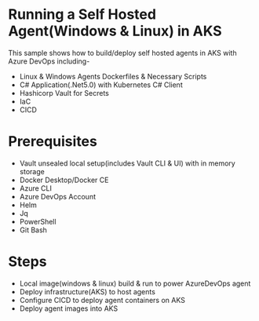 
# Running a Self Hosted Agent(Windows & Linux) in AKS
This sample shows how to build/deploy self hosted agents in AKS with Azure DevOps including-
- Linux & Windows Agents Dockerfiles & Necessary Scripts
- C# Application(.Net5.0) with Kubernetes C# Client
- Hashicorp Vault for Secrets
- IaC
- CICD

# Prerequisites
- Vault unsealed local setup(includes Vault CLI & UI) with in memory storage
- Docker Desktop/Docker CE
- Azure CLI
- Azure DevOps Account
- Helm
- Jq
- PowerShell
- Git Bash

# Steps
- Local image(windows & linux) build & run to power AzureDevOps agent
- Deploy infrastructure(AKS) to host agents
- Configure CICD to deploy agent containers on AKS 
- Deploy agent images into AKS

